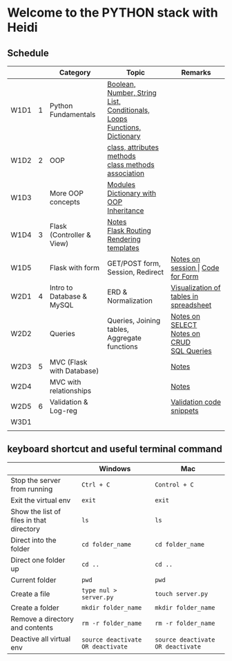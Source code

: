 # Welcome to the PYTHON stack with Heidi

## Schedule 
<table>
<thead>
    <th></th>
    <th></th>
    <th> Category </th>
    <th> Topic </th>
    <th> Remarks</th>
</thead>
    <tbody>
    <tr>
        <td>W1D1 </td>
        <td>1</td>
        <td>Python Fundamentals</td>
        <td>
            <a href="./01-fundamentals/f1_basic.py">Boolean, Number, String </a> <br> 
            <a href="./01-fundamentals/f2_list_loops.py">List, Conditionals, Loops </a> <br> <a href="./01-fundamentals/f3_functions_dict.py">Functions, Dictionary </a> <br> </td>
        <td></td>
    </tr>
    <tr>
        <td>W1D2 </td>
        <td>2</td>
        <td>OOP</td>
        <td><a href="/02-oop/oop1-class">class, attributes methods </a><br>
         <a href="./02-oop/oop2-classmethod/computer.py">class methods </a> <br>
         <a href="./02-oop/oop3-association/computer.py">association </a>
        </td>
        <td> </td>
    <tr>
        <td>W1D3 </td>
        <td></td>
        <td> More OOP concepts</td>
        <td><a href="./02-oop/oop4-modules/">Modules </a><br>
         <a href="./02-oop/oop5-dict-oop/">Dictionary with OOP </a> <br>
         <a href="./02-oop/oop6-inheritance/">Inheritance </a>
        </td>
        <td> </td>
    </tr>
        <tr>
        <td>W1D4 </td>
        <td>3</td>
        <td>Flask (Controller & View)</td>
        <td>
         <a href="./03-flask/">Notes </a> <br>
        <a href="./03-flask/flask1-routing/">Flask Routing</a><br>
         <a href="">Rendering templates </a>
        </td>
        <td></td>
    </tr>
    <tr>
        <td>W1D5 </td>
        <td></td>
        <td>Flask with form</td>
        <td>GET/POST form, Session, Redirect </td>
        <td>
        <a href="./03-flask/flask3-session-form/readme.md"> Notes on session </a> | 
        <a href="./03-flask/flask3-session-form"> Code for Form </a> 
        </td>
    </tr>
    <tr>
        <td>W2D1 </td>
        <td>4</td>
        <td>Intro to Database & MySQL</td>
        <td> ERD & Normalization </td>
        <td><a href="https://docs.google.com/spreadsheets/d/14-jjjmQlQEoGGYnOSTgodPTNACXh5pxaCepGsNWTqos/edit?usp=sharing">Visualization of tables in spreadsheet</a></td>
    </tr>
    <tr>
        <td>W2D2 </td>
        <td></td>
        <td> Queries  </td>
        <td>Queries, Joining tables, Aggregate functions</td>
        <td><a href="./04-mysql/twitter_sql.md">Notes on SELECT </a><br>
        <a href="./04-mysql/crud_sql.md">Notes on CRUD </a><br>
        <a href="./04-mysql/twitter_query.sql"> SQL Queries </a>
        </td>
    </tr>
    <tr>
        <td>W2D3 </td>
        <td>5</td>
        <td>MVC (Flask with Database)</td>
        <td></td>
        <td><a href="/05-mvc/mvc1-crud/">Notes</a> </td>
    </tr>
    <tr>
        <td> W2D4 </td>
        <td></td>
        <td>MVC with relationships</td>
        <td></td>
        <td><a href="/05-mvc/one_many.md">Notes</a></td>
    </tr>
    <tr>
        <td> W2D5 </td>
        <td>6</td>
        <td>Validation & Log-reg</td>
        <td></td>
        <td><a href="./06-belt-review/validation.md">Validation code snippets</a></td>
    </tr>
    <tr>
        <td> W3D1 </td>
        <td></td>
        <td></td>
        <td> </td>
        <td> </td>
    </tr>
    <tr>
        <td> </td>
        <td></td>
        <td></td>
        <td> </td>
        <td> </td>
    </tr>
    </tbody>
</table>



## keyboard shortcut and useful terminal command
|                             | Windows           | Mac          |
|-----------------------------| ------------------|-------------|
|Stop the server from running | ```Ctrl + C```    | ```Control + C``` |
|Exit the virtual env | ```exit```    | ```exit``` |
|Show the list of files in that directory       | ```ls```         | ```ls``` |
|Direct into the folder       | ```cd folder_name```| ```cd folder_name``` |
|Direct one folder up         | ``` cd .. ``` | ``` cd .. ``` | 
|Current folder               | ```pwd```|  ```pwd``` |
|Create a file                | ``` type nul > server.py ``` | ```touch server.py ``` |
|Create a folder              | ``` mkdir folder_name ``` | ```mkdir folder_name``` |
|Remove a directory and contents |  ```rm -r folder_name``` | ```rm -r folder_name``` |
|Deactive all virtual env |  ```source deactivate OR deactivate``` | ```source deactivate OR deactivate``` |

